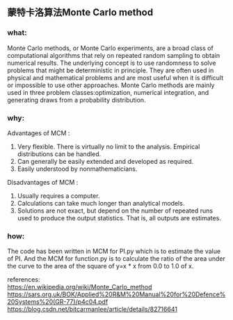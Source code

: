 ## 蒙特卡洛算法Monte Carlo method

### what:
Monte Carlo methods, or Monte Carlo experiments, are a broad class of computational algorithms that rely on repeated random sampling to obtain numerical results. The underlying concept is to use randomness to solve problems that might be deterministic in principle. They are often used in physical and mathematical problems and are most useful when it is difficult or impossible to use other approaches. Monte Carlo methods are mainly used in three problem classes:optimization, numerical integration, and generating draws from a probability distribution.<br/>

### why:
Advantages of MCM :<br/>
1. Very flexible. There is virtually no limit to the analysis. Empirical distributions can be handled.<br/>
2. Can generally be easily extended and developed as required.<br/>
3. Easily understood by nonmathematicians.<br/>

Disadvantages of MCM :<br/>
1. Usually requires a computer.<br/>
2. Calculations can take much longer than analytical models.<br/>
3. Solutions are not exact, but depend on the number of repeated runs used to produce the output statistics. That is, all outputs are estimates. <br/>

### how:
The code has been written in MCM for PI.py which is to estimate the value of PI. And the MCM for function.py is to calculate the ratio of the area under the curve to the area of the square of y=x * x from 0.0 to 1.0 of x.<br/>

references:<br/>
https://en.wikipedia.org/wiki/Monte_Carlo_method<br/>
https://sars.org.uk/BOK/Applied%20R&M%20Manual%20for%20Defence%20Systems%20(GR-77)/p4c04.pdf
https://blog.csdn.net/bitcarmanlee/article/details/82716641<br/>
